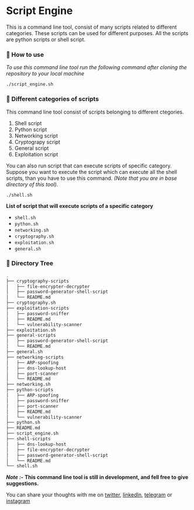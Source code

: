 # Script Engine

This is a command line tool, consist of many scripts related to different categories. These scripts can be used for different purposes. All the scripts are python scripts or shell script.

### 🚀 How to use
*To use this command line tool run the following command after cloning the repository to your local machine*
```shell 
./script_engine.sh
```
### 📍 Different categories of scripts
This command line tool consist of scripts belonging to different ctegories.
1. Shell script
2. Python script
3. Networking script
4. Cryptograpy script
5. General script
6. Exploitation script

You can also run script that can execute scripts of specific category.\
Suppose you want to execute the script which can execute all the shell scripts, than you have to use this command. *(Note that you are in base directory of this tool).* 
```shell
./shell.sh
```

**List of script that will execute scripts of a specific category**
- `shell.sh`
- `python.sh`
- `networking.sh`
- `cryptography.sh`
- `exploitation.sh`
- `general.sh`

### 🧱 Directory Tree
```bash
.
├── cryptography-scripts
│   ├── file-encrypter-decrypter
│   ├── password-generator-shell-script
│   └── README.md
├── cryptography.sh
├── exploitation-scripts
│   ├── password-sniffer
│   ├── README.md
│   └── vulnerability-scanner
├── exploitation.sh
├── general-scripts
│   ├── password-generator-shell-script
│   └── README.md
├── general.sh
├── networking-scripts
│   ├── ARP-spoofing
│   ├── dns-lookup-host
│   ├── port-scanner
│   └── README.md
├── networking.sh
├── python-scripts
│   ├── ARP-spoofing
│   ├── password-sniffer
│   ├── port-scanner
│   ├── README.md
│   └── vulnerability-scanner
├── python.sh
├── README.md
├── script_engine.sh
├── shell-scripts
│   ├── dns-lookup-host
│   ├── file-encrypter-decrypter
│   ├── password-generator-shell-script
│   └── README.md
└── shell.sh
```

***Note :-*** **This command line tool is still in development, and fell free to give suggestions.**

You can share your thoughts with me on [twitter](https://twitter.com/r_mishra10),
[linkedIn](https://www.linkedin.com/in/rahul-mishra-66210b185),
[telegram](https://t.me/rahul_mishra10) or
[instagram](https://www.instagram.com/rahul_mishra10/?hl=en)
